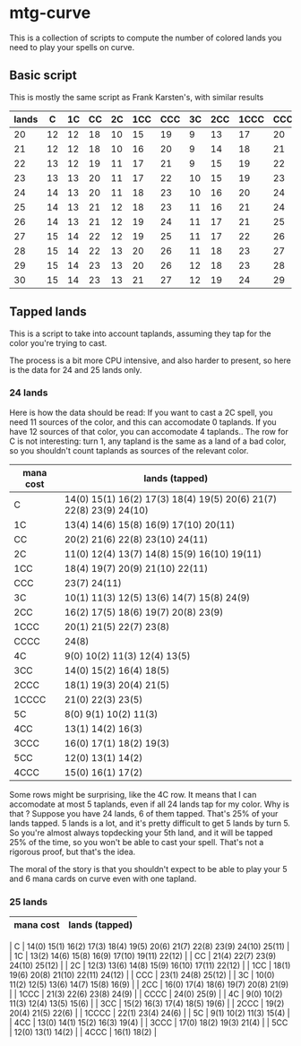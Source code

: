 # mtg-curve

This is a collection of scripts to compute the number of colored lands you need to play your spells on curve.

## Basic script

This is mostly the same script as Frank Karsten's, with similar results




| lands | C  | 1C | CC | 2C | 1CC | CCC | 3C | 2CC | 1CCC | CCCC | 4C | 3CC | 2CCC | 1CCCC | 5C | 4CC | 3CCC | 5CC | 4CCC |
|-------|----|----|----|----|-----|-----|----|-----|------|------|----|-----|------|-------|----|-----|------|-----|------|
| 20    | 12 | 12 | 18 | 10 | 15  | 19  | 9  | 13  | 17   | 20   | 8  | 12  | 15   | 18    | 7  | 11  | 14   | 10  | 12   |
| 21    | 12 | 12 | 18 | 10 | 16  | 20  | 9  | 14  | 18   | 21   | 8  | 12  | 16   | 19    | 7  | 11  | 14   | 10  | 13   |
| 22    | 13 | 12 | 19 | 11 | 17  | 21  | 9  | 15  | 19   | 22   | 8  | 13  | 17   | 20    | 8  | 12  | 15   | 11  | 14   |
| 23    | 13 | 13 | 20 | 11 | 17  | 22  | 10 | 15  | 19   | 23   | 9  | 13  | 17   | 21    | 8  | 12  | 16   | 11  | 14   |
| 24    | 14 | 13 | 20 | 11 | 18  | 23  | 10 | 16  | 20   | 24   | 9  | 14  | 18   | 21    | 8  | 13  | 16   | 12  | 15   |
| 25    | 14 | 13 | 21 | 12 | 18  | 23  | 11 | 16  | 21   | 24   | 9  | 15  | 19   | 22    | 9  | 13  | 17   | 12  | 16   |
| 26    | 14 | 13 | 21 | 12 | 19  | 24  | 11 | 17  | 21   | 25   | 10 | 15  | 19   | 23    | 9  | 14  | 18   | 13  | 16   |
| 27    | 15 | 14 | 22 | 12 | 19  | 25  | 11 | 17  | 22   | 26   | 10 | 16  | 20   | 24    | 9  | 14  | 18   | 13  | 17   |
| 28    | 15 | 14 | 22 | 13 | 20  | 26  | 11 | 18  | 23   | 27   | 10 | 16  | 21   | 25    | 10 | 15  | 19   | 14  | 18   |
| 29    | 15 | 14 | 23 | 13 | 20  | 26  | 12 | 18  | 23   | 28   | 11 | 17  | 21   | 25    | 10 | 15  | 20   | 14  | 18   |
| 30    | 15 | 14 | 23 | 13 | 21  | 27  | 12 | 19  | 24   | 29   | 11 | 17  | 22   | 26    | 10 | 16  | 20   | 15  | 19   |

## Tapped lands

This is a script to take into account taplands, assuming they tap for the color you're trying to cast.

The process is a bit more CPU intensive, and  also harder to present, so here is the data for 24 and 25 lands only.

### 24 lands



Here  is how the data should be read: If you want to cast a 2C spell, you need 11 sources of the color, and this can accomodate 0 taplands.
If you have 12 sources of that color, you can accomodate 4 taplands..
The row for C is not interesting: turn 1, any tapland is the same as a land of a bad color, so you shouldn't count taplands as sources of the relevant color.


| mana cost | lands (tapped)                                                     |
|-----------|--------------------------------------------------------------------|
| C         | 14(0) 15(1) 16(2) 17(3) 18(4) 19(5) 20(6) 21(7) 22(8) 23(9) 24(10) |
| 1C        | 13(4) 14(6) 15(8) 16(9) 17(10) 20(11)                              |
| CC        | 20(2) 21(6) 22(8) 23(10) 24(11)                                    |
| 2C        | 11(0) 12(4) 13(7) 14(8) 15(9) 16(10) 19(11)                        |
| 1CC       | 18(4) 19(7) 20(9) 21(10) 22(11)                                    |
| CCC       | 23(7) 24(11)                                                       |
| 3C        | 10(1) 11(3) 12(5) 13(6) 14(7) 15(8) 24(9)                          |
| 2CC       | 16(2) 17(5) 18(6) 19(7) 20(8) 23(9)                                |
| 1CCC      | 20(1) 21(5) 22(7) 23(8)                                            |
| CCCC      | 24(8)                                                              |
| 4C        | 9(0) 10(2) 11(3) 12(4) 13(5)                                       |
| 3CC       | 14(0) 15(2) 16(4) 18(5)                                            |
| 2CCC      | 18(1) 19(3) 20(4) 21(5)                                            |
| 1CCCC     | 21(0) 22(3) 23(5)                                                  |
| 5C        | 8(0) 9(1) 10(2) 11(3)                                              |
| 4CC       | 13(1) 14(2) 16(3)                                                  |
| 3CCC      | 16(0) 17(1) 18(2) 19(3)                                            |
| 5CC       | 12(0) 13(1) 14(2)                                                  |
| 4CCC      | 15(0) 16(1) 17(2)                                                  |




Some rows might be surprising, like the 4C row. It means that I can
accomodate at most 5 taplands, even if all 24 lands tap for my color.
Why is that ? Suppose you have 24 lands, 6 of them tapped. That's 25%
of your lands tapped.  5 lands is a lot, and it's pretty difficult to
get 5 lands by turn 5. So you're almost always topdecking your 5th
land, and it will be tapped 25% of the time, so you won't be able to
cast your spell. That's not a rigorous proof, but that's the idea.

The moral of the story is that you shouldn't expect to be able to play
your 5 and 6 mana cards on curve even with one tapland.


### 25 lands

| mana cost | lands (tapped)                                                            |
|-----------|---------------------------------------------------------------------------|

| C     | 14(0) 15(1) 16(2) 17(3) 18(4) 19(5) 20(6) 21(7) 22(8) 23(9) 24(10) 25(11) |
| 1C    | 13(2) 14(6) 15(8) 16(9) 17(10) 19(11) 22(12)                              |
| CC    | 21(4) 22(7) 23(9) 24(10) 25(12)                                           |
| 2C    | 12(3) 13(6) 14(8) 15(9) 16(10) 17(11) 22(12)                              |
| 1CC   | 18(1) 19(6) 20(8) 21(10) 22(11) 24(12)                                    |
| CCC   | 23(1) 24(8) 25(12)                                                        |
| 3C    | 10(0) 11(2) 12(5) 13(6) 14(7) 15(8) 16(9)                                 |
| 2CC   | 16(0) 17(4) 18(6) 19(7) 20(8) 21(9)                                       |
| 1CCC  | 21(3) 22(6) 23(8) 24(9)                                                   |
| CCCC  | 24(0) 25(9)                                                               |
| 4C    | 9(0) 10(2) 11(3) 12(4) 13(5) 15(6)                                        |
| 3CC   | 15(2) 16(3) 17(4) 18(5) 19(6)                                             |
| 2CCC  | 19(2) 20(4) 21(5) 22(6)                                                   |
| 1CCCC | 22(1) 23(4) 24(6)                                                         |
| 5C    | 9(1) 10(2) 11(3) 15(4)                                                    |
| 4CC   | 13(0) 14(1) 15(2) 16(3) 19(4)                                             |
| 3CCC  | 17(0) 18(2) 19(3) 21(4)                                                   |
| 5CC   | 12(0) 13(1) 14(2)                                                         |
| 4CCC  | 16(1) 18(2)                                                               |

